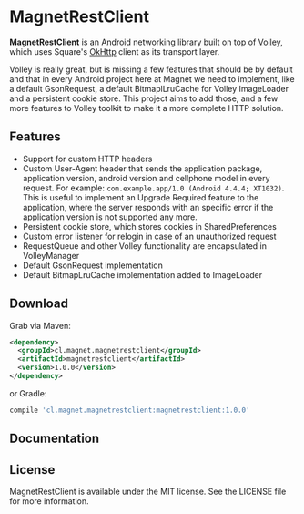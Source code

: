 # MagnetRestClient

<b>MagnetRestClient</b> is an Android networking library built on top of [Volley](http://developer.android.com/training/volley/index.html), which uses Square's [OkHttp](http://square.github.io/okhttp/) client as its transport layer. 

Volley is really great, but is missing a few features that should be by default and that in every Android project here at Magnet we need to implement, like a default GsonRequest, a default BitmaplLruCache for Volley ImageLoader and a persistent cookie store. This project aims to add those, and a few more features to Volley toolkit to make it a more complete HTTP solution.

## Features
- Support for custom HTTP headers
- Custom User-Agent header that sends the application package, application version, android version and cellphone model in every request. For example: ```com.example.app/1.0 (Android 4.4.4; XT1032)```. This is useful to implement an Upgrade Required feature to the application, where the server responds with an specific error if the application version is not supported any more.
- Persistent cookie store, which stores cookies in SharedPreferences
- Custom error listener for relogin in case of an unauthorized request
- RequestQueue and other Volley functionality are encapsulated in VolleyManager
- Default GsonRequest implementation
- Default BitmapLruCache implementation added to ImageLoader

## Download
Grab via Maven:
```xml
<dependency>
  <groupId>cl.magnet.magnetrestclient</groupId>
  <artifactId>magnetrestclient</artifactId>
  <version>1.0.0</version>
</dependency>
```
or Gradle:
```groovy
compile 'cl.magnet.magnetrestclient:magnetrestclient:1.0.0'
```

## Documentation

## License
MagnetRestClient is available under the MIT license. See the LICENSE file for more information.
